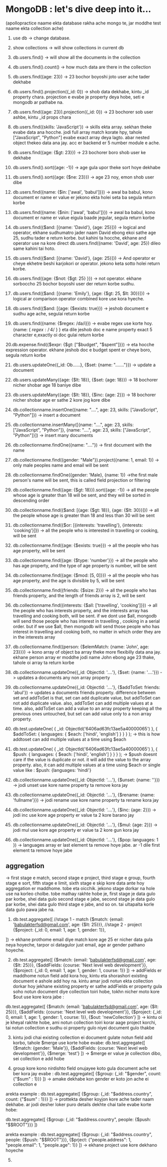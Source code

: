 # MongoDB : let's dive deep into it...

(apollopractice naame ekta database rakha ache mongo te, jar moddhe test naame ekta collection ache)

1. use db -> change database.
2. show collections -> will show collections in current db
3. db.users.find() -> will show all the documents in the collection
4. db.users.find().count() -> how much data are there in the collection
5. db.users.find({age: 23}) -> 23 bochor boyoshi joto user ache tader dekhabe
6. db.users.find().projection({\_id: 0}) -> shob data dekhabe, kintu \_id property chara. projection e evabe je property deya hobe, seti e mongodb ar pathabe na.

7. db.users.find({age: 23}).projection({\_id: 0}) -> 23 bochorer sob user ashbe, kintu \_id props chara
8. db.users.find({skills: 'JavaScript'}) -> skills ekta array. sekhan theke evabe data ana hocche. jodi full array match korate hpy, tahole ["JavaScript", "Python"] evabe exact array deya lagto. abar nested object thekeo data ana jay. acc er backend er 5 number module e ache.

9. db.users.find({age: {$gt: 23}}) -> 23 bochorer boro shob user ke dekhabe

10. db.users.find().sort({age: -1}) -> age gula upor theke sort hoye dekhabe
11. db.users.find().sort({age: {$ne: 23}}) -> age 23 noy, emon shob user dibe
12. db.users.find({name: {$in: ['awal', 'babul']}}) -> awal ba babul, kono document er name er value er jekono ekta holei seta ba segula return korbe
13. db.users.find({name: {$nin: ['awal', 'babul']}}) -> awal ba babul, kono document er name er value eigula baade jegular, segula return korbe

14. db.users.find({$and: [{name: 'David'}, {age: 25}]}) -> logical and operator, ekhane sudhumatro jader naam David ebong ekoi sathe age 25, sudhu tader e return korbe. but kahini ta hocche, ekhane and operator use na kore direct db.users.find({name: 'David', age: 25}) dileo same kahini tai hoto.

15. db.users.find({$and: [{name: 'David'}, {age: 25}]}) -> And operator er cheye ekhetre beshi karjokori or operator. jekono keta sotto holei return korbe.
16. db.users.find({age: {$not: {$gt: 25} }}) -> not operator. ekhane sorboccho 25 bochor boyoshi user der return korbe sudhu.
17. db.users.find({$and: [{name: 'Emily'}, {age: {$gt: 25, $lt: 30}}]}) -> logical ar comparison operator combined kore use kora hyeche.
18. db.users.find({$and: [{age: {$exists: true}}) -> jeshob document e sudhu age ache, segulai return korbe
19. db.users.find({name: {$regex: /da/i}}) -> evabe regex use korte hoy. {name: { $regex: /^.{4}$/ } } eta dile jeshob doc e name property exact 5 character e,exactly oi doc gulai return korbe

20.db.expense.find({$expr: {$gt: ["$budget", "$spent"]}}) -> eta hocche expression operator. ekhane jeshob doc e budget spent er cheye boro, segula return korbe

21. db.users.updateOne({\_id: Ob......}, {$set: {name: "......."}}) -> update a document
22. db.users.updateMany({age: {$lt: 18}}, {$set: {age: 18}}) -> 18 bochorer nicher shobar age 18 baniye dibe
23. db.users.updateMany({age: {$lt: 18}}, {$inc: {age: 2}}) -> 18 bochorer nicher shobar age er sathe 2 kore jog kore dibe
24. db.collectionname.insertOne({name: "....", age: 23, skills: ["JavaScript", "Python"]}) -> insert a document
25. db.collectionname.insertMany([{name: "....", age: 23, skills: ["JavaScript", "Python"]}, {name: "....", age: 23, skills: ["JavaScript", "Python"]}]) -> insert many documents
26. db.collectionname.findOne({name: "...."}) -> first document with the name
27. db.collectionname.find({gender: "Male"}).project({name: 1, email: 1}) -> only male peoples name and email will be sent
28. db.collectionname.findOne({gender: 'Male}, {name: 1}) ->the first male person's name will be sent, this is called field projection or filtering
29. db.collectionname.find({age: {$gt: 18}}).sort({age: -1}) -> all the people whose age is greater than 18 will be sent, and they will be sorted in descending order

30. db.collectionname.find({$and: [{age: {$gt: 18}}, {age: {$lt: 30}}]}) -> all the people whose age is greater than 18 and less than 30 will be sent
31. db.collectionname.find({$or: [{interests: 'travelling'}, {interests: 'cooking'}]}) -> all the people who is interested in travelling or cooking, will be sent

32. db.collectionname.find({age: {$exists: true}}) -> all the people who has age property, will be sent
33. db.collectionname.find({age: {$type: 'number'}}) -> all the people who has age property, and the type of age property is number, will be sent
34. db.collectionname.find({age: {$mod: [5, 0]}}) -> all the people who has age property, and the age is divisible by 5, will be sent
35. db.collectionname.find({friends: {$size: 2}}) -> all the people who has friends property, and the length of friends array is 2, will be sent
36. db.collectionname.find({interests: {$all: ['travelling', 'cooking']}}) -> all the people who has interests property, and the interests array has travelling and cooking both, will be sent. if we dont use $all, mongodb will send those people who has interest in travelling , cooking in a serial order. but if we use $all, then mongodb will send those people who has interest in travelling and cooking both, no matter in which order they are in the interests array

37. db.collectionname.find({person: {$elemMatch: {name: 'John', age: 23}}}) -> kono array of object ba array theke more flexibilly data ana jay. ekhane person array er moddhe jodi name John ebong age 23 thake, tahole oi array ta return korbe

38. db.collectionname.updateOne({_id: ObjectId: '....'}, {$set: {name: '....'}}) -> updates a documents any non array property
39. db.collectionname.updateOne({_id: ObjectId: '....'}, {$addToSet: friends: 'abul'}) -> updates a documents friends property. difference between set and addToSet is that, set can add duplicate value, but addToSet can not add duplicate value. also, addToSet can add multiple values at a time. also, addToSet can add a value to an array property keeping all the previous ones untouched, but set can add value only to a non array property.

40. db.test.updateOne(
  { _id: ObjectId('6406ad63fc13ae5a40000065') },
  {
    $addToSet: {
      languages: { $each: ['hindi', 'english'] }
    }
  }
);
 -> this is how addtoset can add multiple values at a time using $each

41. db.test.updateOne(
  { _id: ObjectId('6406ad63fc13ae5a40000065') },
  {
    $push: {
      languages: { $each: ['hindi', 'english'] }
    }
  }
); -> $push doesnt care if the value is duplicate or not. it will add the value to the array property. also, it can add multiple values at a time using $each or single value like : $push: {languages: 'hindi'}

42. db.collectionname.updateOne({_id: ObjectId: '....'}, {$unset: {name: ''}}) -> jodi unset use kore name property ta remove kora jay
43. db.collectionname.updateOne({_id: ObjectId: '....'}, {$rename: {name: 'fullname'}}) -> jodi rename use kore name property ta rename kora jay
44. db.collectionname.updateOne({_id: ObjectId: '....'}, {$inc: {age: 2}}) -> jodi inc use kore age property er value ta 2 kore barano jay
45. db.collectionname.updateOne({_id: ObjectId: '....'}, {$mul: {age: 2}}) -> jodi mul use kore age property er value ta 2 kore gun kora jay
46. db.collectionname.updateOne({_id: ObjectId: '....'}, {$pop: languages: 1 }) -> languages array er last element ta remove hoye jabe. ar -1 dile first element ta remove hoye jabe

## aggregation 

-> first stage e match, second stage e project, third stage e group, fourth stage e sort, fifth stage e limit, sixth stage e skip kore data ante hoy aggregation er maddhome. tobe eta oicchik. jekono stage dorkar na hole use na korleo cholbe. tobe mathay rakhte hobe je, first stage je data gulo par korbe, shei data gulo second stage e jabe, second stage je data gulo par korbe, shei data gulo third stage e jabe, and so on. tai ultapalta korle data gulo pawa jabe na.

1. db.test.aggregate([
  //stage 1 - match
  {$match: {email: 'babulakterfsd@gmail.com', age: {$lt: 25}}},
  //stage 2 - project
  {$project: {_id: 0, email: 1, age: 1, gender: 1}},

]) -> ekhane prothome email diye match kore age 25 er nicher data gula neya hoyeche, tarpor oi datagulor just email, age ar gender pathano hoyeche.

2. db.test.aggregate([
  {$match: {email: 'babulakterfsd@gmail.com', age: {$lt: 25}}},
  {$addFields: {course: 'Next level web development'}},
  {$project: {_id: 0, email: 1, age: 1, gender: 1, course: 1}}
]) -> addFields er maddhome notun field add kora hoy, kintu eta shorashori existing document e ashole add hoy na. kintu amar jodi notun ekta collection dorkar hoy jekhane existing property er sathe addFields er property gula soho notun document diye collection toiri hobe, tokhn nicher moto kore $out use kore kora jabe :

  db.test.aggregate([
  {$match: {email: 'babulakterfsd@gmail.com', age: {$lt: 25}}},
  {$addFields: {course: 'Next level web development'}},
  {$project: {_id: 0, email: 1, age: 1, gender: 1, course: 1}},
  {$out: 'newCollection'}
]) -> kintu oi je kheyal rakhte hobe, ami notun collection toiri korar aage project korchi, tai notun collection e sudhu oi property gulo niyei document gulo thakbe

3. kintu jodi chai existing collection ei document gulate notun field add korbo, tahole $merge use korte hobe evabe:
    db.test.aggregate([
  {$match: {gender: 'Male'}},
  {$addFields: {course: 'Next level web development'}},
  {$merge: 'test'}
]) -> $merge er value je collection dibo, sei collection e add hobe

4. group kore kono nirdishto field onujayee koto gula document ache set ber kora jay evabe :
   db.test.aggregate([
  {$group: {_id: "$gender", count: {"$sum" : 1}}}
]) -> amake dekhabe kon gender er koto jon ache ei collection e

arekta example :
  db.test.aggregate([
  {$group: {_id: "$address.country", count: {"$sum" : 1}}}
]) -> prottekta desher koyjon kore ache tader naam dekhabe. ar jodi desher loker puro details dekhte chai taile evabe korte hobe:

  db.test.aggregate([
  {$group: {_id: "$address.country", people: {$push: "$$ROOT"}}}
])

arekta example :
  db.test.aggregate([
  {$group: {_id: "$address.country", people: {$push: "$$ROOT"}}},
  {$prject: {"people.address": 1, "people.email": 1, "people.age": 1}}
]) -> ekhane project use kore dekhano hoyeche

5. 